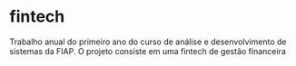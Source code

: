 # fintech
Trabalho anual do primeiro ano do curso de análise e desenvolvimento de sistemas da FIAP. O projeto consiste em uma fintech de gestão financeira

